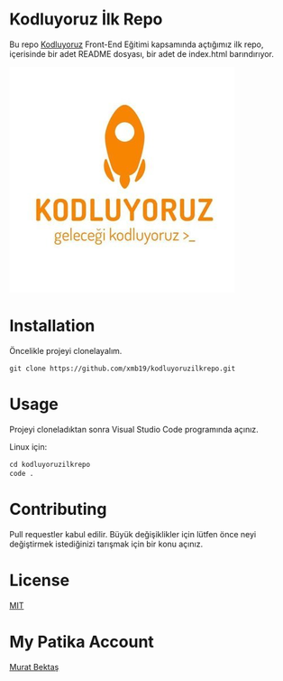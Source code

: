 # Kodluyoruz İlk Repo


Bu repo [Kodluyoruz](https://kodluyoruz.org) Front-End Eğitimi kapsamında açtığımız ilk repo, içerisinde bir adet README dosyası, bir adet de index.html barındırıyor.

![Kodluyoruz Logo](https://raw.githubusercontent.com/Kodluyoruz/taskforce/git/git/markdown-nedir-nasil-kullaniriz-/figures/kodluyoruz_logo.jpg)

# Installation


Öncelikle projeyi clonelayalım.

```
git clone https://github.com/xmb19/kodluyoruzilkrepo.git
```

# Usage 
Projeyi cloneladıktan sonra Visual Studio Code programında açınız.

Linux için:
```
cd kodluyoruzilkrepo
code .
```
# Contributing

Pull requestler kabul edilir. Büyük değişiklikler için lütfen önce neyi değiştirmek istediğinizi tarışmak için bir konu açınız.

# License 

[MIT](LICENSE)

# My Patika Account
[Murat Bektaş](https://app.patika.dev/murattbektas)

